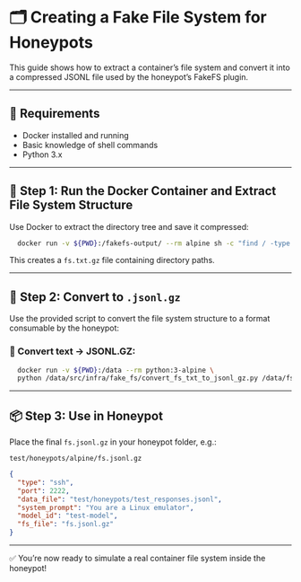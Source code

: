 # 🗂️ Creating a Fake File System for Honeypots

This guide shows how to extract a container’s file system and convert it into a compressed JSONL file used by the honeypot’s FakeFS plugin.

---

## 🔧 Requirements

- Docker installed and running  
- Basic knowledge of shell commands
- Python 3.x

---

## 📁 Step 1: Run the Docker Container and Extract File System Structure

Use Docker to extract the directory tree and save it compressed:

```bash
  docker run -v ${PWD}:/fakefs-output/ --rm alpine sh -c "find / -type d | gzip > /fakefs-output/fs.txt.gz"
```

This creates a `fs.txt.gz` file containing directory paths.

---

## 🔄 Step 2: Convert to `.jsonl.gz`

Use the provided script to convert the file system structure to a format consumable by the honeypot:

### 🔄 Convert text → JSONL.GZ:

```bash
  docker run -v ${PWD}:/data --rm python:3-alpine \
  python /data/src/infra/fake_fs/convert_fs_txt_to_jsonl_gz.py /data/fs.txt.gz /data/fs_alpine.jsonl.gz
```

---

## 📦 Step 3: Use in Honeypot

Place the final `fs.jsonl.gz` in your honeypot folder, e.g.:

```
test/honeypots/alpine/fs.jsonl.gz
```

```json
{
  "type": "ssh",
  "port": 2222,
  "data_file": "test/honeypots/test_responses.jsonl",
  "system_prompt": "You are a Linux emulator",
  "model_id": "test-model",
  "fs_file": "fs.jsonl.gz"
}
```

---

✅ You’re now ready to simulate a real container file system inside the honeypot!